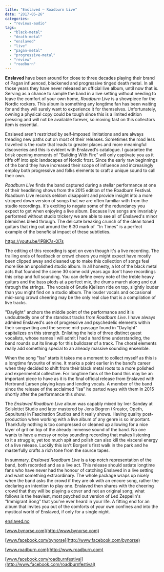 ```yaml
---
title: "Enslaved – Roadburn Live"
date: "2017-05-26"
categories: 
  - "reviews-audio"
tags: 
  - "black-metal"
  - "death-metal"
  - "enslaved"
  - "live"
  - "pagan-metal"
  - "progressive-metal"
  - "review"
  - "roadburn"
---
```


**Enslaved** have been around for close to three decades playing their brand of Pagan influenced, blackened and progressive tinged death metal. In all those years they have never released an official live album, until now that is. Serving as a chance to sample the band in a live setting without needing to leave the comfort of your own home, _Roadburn Live_ is a showpiece for the Nordic rockers. This album is something any longtime fan has been waiting for and they will surely want to experience it for themselves. Unfortunately, owning a physical copy could be tough since this is a limited edition pressing and will not be available forever, so moving fast on this collectors item is essential.

Enslaved aren't restricted by self-imposed limitations and are always treading new paths out on most of their releases. Sometimes the road less travelled is the route that leads to greater places and more meaningful discoveries and this is evident with Enslaved's catalogue. I guarantee the brisk opening moments of "Building With Fire" will only captivate you as it riffs off into epic landscapes of Nordic frost. Since the early raw beginnings of the band they have increased their scope of influence and increasingly employ both progressive and folks elements to craft a unique sound to call their own.

_Roadburn Live_ finds the band captured during a stellar performance at one of their headlining shows from the 2015 edition of the Roadburn Festival. Roadburn Live records seldom disappoint and provide insight into a more stripped down version of songs that we are often familiar with from the studio recordings. It's exciting to negate some of the redundancy you expect to get when enjoying a live album. Because live songs are invariably performed without studio trickery we are able to see all of Enslaved's minor blemishes bleed through. The delicate breaking crunch of the clean toned guitars that ring out around the 6:30 mark of  "In Times" is a perfect example of the beneficial impact of these subtleties.

https://youtu.be/1PBK7s-0l7s

The editing of this recording is spot on even though it's a live recording. The trailing ends of feedback or crowd cheers you might expect have mostly been clipped away and cleaned up to make this collection of songs feel more like an unpolished studio album. In all honesty, a lot of the black metal acts that founded the scene 30 some odd years ago don't have recordings this crisp and full sounding. You can define every note of the treble heavy guitars and the bass plods at a perfect mix, the drums march along and cut through the strings.  The vocals of Grutle Kjellson ride on top, slightly louder than you might find on a studio album. The louder vocals and occasional mid-song crowd cheering may be the only real clue that is a compilation of live tracks.

"Daylight" anchors the middle point of the performance and it is undoubtedly one of the standout tracks from _Roadburn Live_. I have always admired Enslaved's use of progressive and psychedelic elements within their songwriting and the serene mid-passage found in "Daylight" capitalizes on this strength. Enlisting the help of three distinct guest vocalists, whose names I will admit I had a hard time understanding, the band rounds out its lineup for this bulldozer of a track. The choral elements really add something special to an already massive sounding ensemble.

When the song "Isa" starts it takes me a moment to collect myself as this is a longtime favourite of mine. It marks a point earlier in the band's career when they decided to shift from their black metal roots to a more polished and experimental collective. For longtime fans of the band this may be an important piece to have as it is the final official release from Enslaved with Herbrand Larsen playing keys and lending vocals. A member of the band since the release of the acclaimed "Isa" he parted ways with them in 2015 shortly after the performance this show.

The _Enslaved Roadburn Live_ album was capably mixed by Iver Sandøy at Solslottet Studio and later mastered by Jens Bogren (Kreator, Opeth, Sepultura) in Fascination Studios and it really shows. Having quality post-production when working with a live album of any genre is so important. Thankfully nothing is too compressed or cleaned up allowing for a nice layer of grit on top of the already immense sound of the band. No one wants to have a messy or noisy sounding recording that makes listening to it a struggle; yet too much spit and polish can also kill the visceral energy of a live release. Luckily this isn't Borgen's first walk in the park and he masterfully crafts a rich tone from the source tapes.

In summary, _Enslaved Roadburn Live_ is a top notch representation of the band, both recorded and as a live act. This release should satiate longtime fans who have never had the honour of catching Enslaved in a live setting and want something extraordinary. The whole package wraps up nicely when the band asks the crowd if they are ok with an encore song, rather the declaring an intention to play one. Enslaved then shares with the cheering crowd that they will be playing a cover and not an original song; what follows is the heaviest, most psyched out version of Led Zeppelin's "Immigrant Song" that you've ever heard in your life. A fitting end for an album that invites you out of the comforts of your own confines and into the mystical world of Enslaved, if only for a single night.

[enslaved.no](http://enslaved.no)

[www.bynorse.com](http://www.bynorse.com)

[www.facebook.com/bynorse](http://www.facebook.com/bynorse)

[www.roadburn.com](http://www.roadburn.com)

[www.facebook.com/roadburnfestival](http://www.facebook.com/roadburnfestival)
